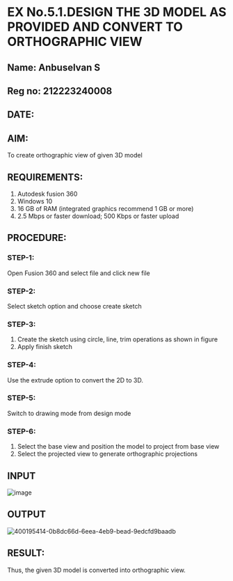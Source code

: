 # EX No.5.1.DESIGN THE 3D MODEL AS PROVIDED AND CONVERT TO ORTHOGRAPHIC VIEW

## Name: Anbuselvan S
## Reg no: 212223240008
## DATE:

## AIM: 
To create orthographic view of given 3D model

## REQUIREMENTS: 
1. Autodesk fusion 360
2. Windows 10
3. 16 GB of RAM (integrated graphics recommend 1 GB or more)
4. 2.5 Mbps or faster download; 500 Kbps or faster upload 

## PROCEDURE:

### STEP-1:
Open Fusion 360 and select file and click new file

### STEP-2:
Select sketch option and choose create sketch

### STEP-3: 
1. Create the sketch using circle, line, trim operations as shown in figure
2. Apply finish sketch 

### STEP-4:
 Use the extrude option to convert the 2D to 3D.

### STEP-5:
Switch to drawing mode from design mode 
          
### STEP-6:
1. Select the base view and position the model to project from base view 
2. Select the projected view to generate orthographic projections

## INPUT
![image](https://user-images.githubusercontent.com/113594316/199408705-ed302b2a-90c3-41c0-9cc4-791a93366e2a.png)

## OUTPUT
![400195414-0b8dc66d-6eea-4eb9-bead-9edcfd9baadb](https://github.com/user-attachments/assets/effe5724-9bac-4b27-b5b7-3dc69d864def)


## RESULT:
Thus, the given 3D model is converted into orthographic view.


